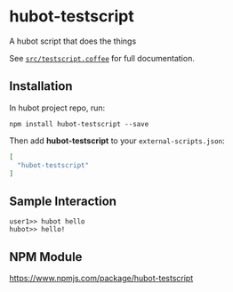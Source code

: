 # hubot-testscript

A hubot script that does the things

See [`src/testscript.coffee`](src/testscript.coffee) for full documentation.

## Installation

In hubot project repo, run:

`npm install hubot-testscript --save`

Then add **hubot-testscript** to your `external-scripts.json`:

```json
[
  "hubot-testscript"
]
```

## Sample Interaction

```
user1>> hubot hello
hubot>> hello!
```

## NPM Module

https://www.npmjs.com/package/hubot-testscript
